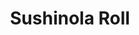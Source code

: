 ---
layout: place
title: "Sushinola Roll"
permalink: /arizona/phoenix/sushinola-roll.html
stateAbbr: AZ
stateName: Arizona
cityName: Phoenix
seo:
  name: "Sushinola Roll"
  type: Restaurant
  links: null
description: "Sushinola Roll serves delicious sushi in Phoenix, Arizona. Try fresh Japanese dishes for a great dining experience. "
place_id: ChIJMXCFov8UK4cRT9gFVpBcvdw
photos:
  - name: >-
      places/ChIJMXCFov8UK4cRT9gFVpBcvdw/photos/AeeoHcL170UQjM9oT7ahtbyKFIVKWayQhfUbgWok82TJux62SL6OHhQK1TfSk8oZN9v7zIinrLi-Lw1qQxh57acG9NrVQ1WfJMxjAvJ3vHSW1PyXF2IyFNcOrufoO0TR0NG79lLEsGCdH9IthVGlcgpf55ZC-BkSfI57K57w_pWDY8yti7yGE4or27Dfj-VAhUAeeswCcMDLQdMfhJ9tSPjRXXkVm5hZa3wZypzWZx4pBNaxXtOHyTNGC0aKunfX4En7br3BPdweQiEY1DxvW30ZrreKbiXsEXqAOnOAIPbFywydJUaC2rNpbOHuYved7BXCy4o1v0uLbyLZUo11YeiL4Upyhg4-F4Xezu-s0en4KTONu9IkCzMPb_lo2Ayyd7ceTKA11g0UqeQSHsZ15iMN3uHAqmHJMy_8bFH91Up7Ek90ZxTS
    widthPx: 1920
    heightPx: 1080
    authorAttributions:
      - displayName: Alexis Gilsamaniego
        uri: https://maps.google.com/maps/contrib/108332826226143228263
        photoUri: >-
          https://lh3.googleusercontent.com/a-/ALV-UjUlewO6bNOlJHP0h9UQM0o2KJh_AGuPR43i1CHkmJ6eCZL99Rbe=s100-p-k-no-mo
    flagContentUri: >-
      https://www.google.com/local/imagery/report/?cb_client=maps_api_places.places_api&image_key=!1e10!2sCIHM0ogKEICAgICB2ubwvAE&hl=en-US
    googleMapsUri: >-
      https://www.google.com/maps/place//data=!3m4!1e2!3m2!1sCIHM0ogKEICAgICB2ubwvAE!2e10!4m2!3m1!1s0x872b14ffa2857031:0xdcbd5c905605d84f
  - name: >-
      places/ChIJMXCFov8UK4cRT9gFVpBcvdw/photos/AeeoHcKvZ56tKV6OvCIGXnoIlHlfl1S09Rf4m8ySBLhLphMxDjEp0pSzcdaX9ouTEyhx8zA0N3tnif83-6GKMbPH4h6Jpy-Arjv8k60JCE11fZHnZArjyN1tvB47Z4hkq9jQxZMuskkwjiZoeo8RK7I_Arwo2e7zP8bLjqFvd_DMOS464554Nl3zI7T-B2B3vkrJlqBtAdtsAA8jbIdn762adw4JSCaD5TbuPZTxJ_-sbI3bxpul2w1Oyjj-FiDsnNeX6z1oWsREhOICCNbKl4HvD8xmFshyBS3CuAgbcfBOZGHoxw8hz2G5jzP98PaAZg-iBLRK1TiyBGnQp-s-GWlCp4q3bHxuMOeUNHceo5ewgAqOjM6czcQFCNpsV_229-PFUJQqwYDnpuus_fSprK-yq_PwLstHD86yoyzfCNexoQMzQA
    widthPx: 3000
    heightPx: 4000
    authorAttributions:
      - displayName: Dania Zavala
        uri: https://maps.google.com/maps/contrib/104630470039196082990
        photoUri: >-
          https://lh3.googleusercontent.com/a/ACg8ocIrZAUEUDb5gKghcF4cIUgBxzjBxTGcENvPHuASEruwzau-oA=s100-p-k-no-mo
    flagContentUri: >-
      https://www.google.com/local/imagery/report/?cb_client=maps_api_places.places_api&image_key=!1e10!2sCIHM0ogKEICAgICxg_q_Zg&hl=en-US
    googleMapsUri: >-
      https://www.google.com/maps/place//data=!3m4!1e2!3m2!1sCIHM0ogKEICAgICxg_q_Zg!2e10!4m2!3m1!1s0x872b14ffa2857031:0xdcbd5c905605d84f
  - name: >-
      places/ChIJMXCFov8UK4cRT9gFVpBcvdw/photos/AeeoHcIOo_1-ZaIfwD0bPfdVVHkp0S1tLRu1hRpDQ338zrkjgQQuMuGybOElS4giOP5AYKaU0kxJ9SwsnYhqQXF74rQwjqN1YoFl-auhLUyF82Ycu-3sHOwHlmAsuzbJAIwIVn5VssS9iY8KMWBAFIthyDQ7WOFZwIGJ04ShLBxPf8Bg5ovEZPMrTjMS-KERW-LxksBJBv0ATUUT9mrAukxYXNpTaoCPtKCpCn7RxxoV-bq8burfhdBuTEMXzg1KMxWQMPepmGwXljrLPOmHgU2as5ivtckMPGCI103AJLuyQw5iDUGhqJKIs2d-zQhlSpF_UceQRLI2UrCgM6x5JfWgvxfGFE2_9pA4WDHoxBFIjSrZ8v9_3jKFwgWVNo94WzEm0sb8VDAKpVtD7FQHRXd5nTlm-0WS7s_88GJLzgiuLXjr0A
    widthPx: 4000
    heightPx: 3000
    authorAttributions:
      - displayName: Sara Diaz
        uri: https://maps.google.com/maps/contrib/111976157705436295298
        photoUri: >-
          https://lh3.googleusercontent.com/a/ACg8ocK-xPffHQ0Rk1Mq34FZUDDf1XI-2jQZhVXLvG9sE6LwDg02SQ=s100-p-k-no-mo
    flagContentUri: >-
      https://www.google.com/local/imagery/report/?cb_client=maps_api_places.places_api&image_key=!1e10!2sCIHM0ogKEICAgICXu4Licw&hl=en-US
    googleMapsUri: >-
      https://www.google.com/maps/place//data=!3m4!1e2!3m2!1sCIHM0ogKEICAgICXu4Licw!2e10!4m2!3m1!1s0x872b14ffa2857031:0xdcbd5c905605d84f
  - name: >-
      places/ChIJMXCFov8UK4cRT9gFVpBcvdw/photos/AeeoHcJslZ_MbR1y7fJIv_Wfcmt5gNACF_57eG3Kow7lfPcNtwTpq1JkPljJNm7XMn0apH0Dm1_FeXRC5Y9IasIBwWxfQF7qK_Z6uKZVwmmDyySq4JrmpcJbRi3qTbZOEJf0j7ySPpawjzyE8UG_je6sg3WE_0AsxXwOzcOxkLn6LJPsJsDh7WOgZjZXyIe1NwpoyA04LFuMuTVtGUQSL_PpEWpH1CZ-6Qdy3p4y8wEy1FHDqHLASlqpodkMZ-O5Rnb-D63d_9gy8omhOzkVaV8jaWIEvR-FGgJX-wYg8mxd3y5KjUmb7Z0ibN1rR6-3k5an6gQ5nFNjIwP2CBs7HPlBXO8PN0h7UI6gWofXgV0aJn0JuNRuZTeZLBRyzJo6ODlhxy_ehVnlJKXCLPzPXfc6S9BwyZQGsLFN3UyxLqn2lCA
    widthPx: 4000
    heightPx: 1848
    authorAttributions:
      - displayName: Elena Gallardo.
        uri: https://maps.google.com/maps/contrib/105503693234225937355
        photoUri: >-
          https://lh3.googleusercontent.com/a-/ALV-UjV7t4BGDsqEanwHmXW_Igrg0Go9DMrIReM0OQkXJS7AisyRm-EHBA=s100-p-k-no-mo
    flagContentUri: >-
      https://www.google.com/local/imagery/report/?cb_client=maps_api_places.places_api&image_key=!1e10!2sCIHM0ogKEICAgICvmsHTNw&hl=en-US
    googleMapsUri: >-
      https://www.google.com/maps/place//data=!3m4!1e2!3m2!1sCIHM0ogKEICAgICvmsHTNw!2e10!4m2!3m1!1s0x872b14ffa2857031:0xdcbd5c905605d84f
  - name: >-
      places/ChIJMXCFov8UK4cRT9gFVpBcvdw/photos/AeeoHcJQFQkciUHscRYGcrbn-38W4WwoBlMb6L_zZSb8nKVuWVnYJ9aix3pwOoKblamq1kZ261pFCv71ofOTr9eSWwUcfDnwgEionzoMyxx5gTF_QqAFUL6GINXeOXOzNvpOrYguoFp2Ht8Wh1ELoL5mhPReGjbFFFq-H0x-XHOcc2hVQtbtXshY--owO7kEWH6r9_kvgycyca0REbfoiE2JdD9XrAhgK_2EY5kErZrLY43RXcWIHBQG84xSGnnadmV9u80x1IAndWZw9guVwz-mgy8L3d0gpzNkrwiCTPE9iGr9blZhFk9xJ-D_35bURXAtQ5UX0_ubrlbh1q__7F9ow8MobAL_YsrldXL9cUTw3vuHpw3W41FiMOWekec6a9N7g1wrgkLxgXV3v_RLzsGeA9ZfR-XX28yhLLReK2Jw9FDqZA
    widthPx: 3024
    heightPx: 4032
    authorAttributions:
      - displayName: Jezreel Ramirez
        uri: https://maps.google.com/maps/contrib/115901994898540726538
        photoUri: >-
          https://lh3.googleusercontent.com/a-/ALV-UjWKpdPkNX9L868Maep4w7VYgVApBB0M3qPCR1esyIK9kVnFxcTP2A=s100-p-k-no-mo
    flagContentUri: >-
      https://www.google.com/local/imagery/report/?cb_client=maps_api_places.places_api&image_key=!1e10!2sCIHM0ogKEICAgIDbqsyoDw&hl=en-US
    googleMapsUri: >-
      https://www.google.com/maps/place//data=!3m4!1e2!3m2!1sCIHM0ogKEICAgIDbqsyoDw!2e10!4m2!3m1!1s0x872b14ffa2857031:0xdcbd5c905605d84f
  - name: >-
      places/ChIJMXCFov8UK4cRT9gFVpBcvdw/photos/AeeoHcKvf7qXqmadz4aHquU8oLtz8wMC6ArYupZ-xwBpEx0m-WjVmOH8v7N1gaTv9vj-Dr6ay_pujFLmAi8w6NmNNsejNtAG9fHuToWFQ8FxNxEnjb8LlOrxiNwOtR4bgAQd6WWnzh8u4fOm5-ZLMYveFXMKw9IqJxGxR3EiTneSFjsoxS5Zx_AB3FkPZjIKGtEYPu_fz1wjTlbsAahTQEjpgr5FngwOOzUZGZoYqHDAzfd5WB8xYzSWpDkH_QxjXhCMdNx_eCEbOXAm06XaHls6oMqYz7y75pmaNQ1f4PmM8ZXf5d-m31FVCMNia93Pgx7oDQN-DtWgL-bMEd13LGjThSldXa4BnsOd8_maSFGDrJmNDX6gIasjiPcv4Z8FDqyNgbmrJolRyZpH3aASG0ZD4HHlshjLUpO5wO2y7L5bh4E
    widthPx: 2560
    heightPx: 1440
    authorAttributions:
      - displayName: Alan Carrillo
        uri: https://maps.google.com/maps/contrib/110969218517630898456
        photoUri: >-
          https://lh3.googleusercontent.com/a-/ALV-UjVaM57agArgm3PYx5mSKryMpxn6MiTuiLozWOuPKWUX_XC5LMzj=s100-p-k-no-mo
    flagContentUri: >-
      https://www.google.com/local/imagery/report/?cb_client=maps_api_places.places_api&image_key=!1e10!2sCIHM0ogKEICAgICEt__jFA&hl=en-US
    googleMapsUri: >-
      https://www.google.com/maps/place//data=!3m4!1e2!3m2!1sCIHM0ogKEICAgICEt__jFA!2e10!4m2!3m1!1s0x872b14ffa2857031:0xdcbd5c905605d84f
  - name: >-
      places/ChIJMXCFov8UK4cRT9gFVpBcvdw/photos/AeeoHcIu88jjVxFkn2c2QBmFtPPbYxQipx4OX-Xzf3L18-S5eT1aWq3wVT-IXt1G1ZildqDsa87_pBh98Z_Wjy2rjjH1104ATNf9yIimiP4Uovhw5Owtnn-KTPZKRPiZbpJlMBPbJsGD3lIINDa6vK164sK15XVnykPDOQ6NYA6_5yyMq07zrSQke6sED1OW2HBxgt2Xs9DSk1gxsJ4KjvohAimH3v5Vr3o7sHdidClAWAjLHZPGC4_xZ8qp_KnWJxziAJZRe6W686QFLo7d9ip1PyXtBi0SdvDAR_-yoyGVUmAHKvV88Hm4Ld7k3Fxigg-EQixPj5jk5sH3Cd3G3tWUxX3SLSdDqNcwgCcB0Z3iI3iauLKGvSKidEwzYWdAnqULV__oFYP7yOg9x2261CerP315xZBVCF7ttNy60BvbK2cejvb_
    widthPx: 1080
    heightPx: 1920
    authorAttributions:
      - displayName: Dorian Araujo
        uri: https://maps.google.com/maps/contrib/101958067657801364147
        photoUri: >-
          https://lh3.googleusercontent.com/a/ACg8ocLqXAEukMnz9AL_WuU3_hSjYTG912U57dvJBjIpaTd5Aoe5gQ=s100-p-k-no-mo
    flagContentUri: >-
      https://www.google.com/local/imagery/report/?cb_client=maps_api_places.places_api&image_key=!1e10!2sCIHM0ogKEICAgIDTqIjQhwE&hl=en-US
    googleMapsUri: >-
      https://www.google.com/maps/place//data=!3m4!1e2!3m2!1sCIHM0ogKEICAgIDTqIjQhwE!2e10!4m2!3m1!1s0x872b14ffa2857031:0xdcbd5c905605d84f
  - name: >-
      places/ChIJMXCFov8UK4cRT9gFVpBcvdw/photos/AeeoHcI1pfpukiYbCC-s2ZhdtAGRZtHgCmqQL8kaAow1AG_zQCVEvSstedIzcy2qsngfTDtA2UlPethM0KY0EqY0ieqHNREjsNkJoFLBFGcnjy1MMUtuuPbBPkX-CfdxqejacskQLqp6y8HNDzkFl2sT6snrO0l0er3P3em0f1E6hq-8Y6zcQcpda347Z7TMzCAzr-xtjgrEfkq1xpLWk5hOkrqWdPxpkSzUghvfbOskCA0ObgCAsfeeAcXfSWX2EeN2ansy7kxKJSwp6Kpwol6ePsqJ1SYc-ra0QvrQ_ojN6nXLGL5tgD1NLKUx6oQa6ChmpVfSYxBoP4MpZLg_uZb_QlZtFUtLIMj7MNKbP1atAZTSysyWrbReK0J2zvAY3a5k4NY3EBJIAnnL8hXrKCfp5YEuL-zlDxfT34ZjpbuGAVbRCNE
    widthPx: 3024
    heightPx: 4032
    authorAttributions:
      - displayName: Jezreel Ramirez
        uri: https://maps.google.com/maps/contrib/115901994898540726538
        photoUri: >-
          https://lh3.googleusercontent.com/a-/ALV-UjWKpdPkNX9L868Maep4w7VYgVApBB0M3qPCR1esyIK9kVnFxcTP2A=s100-p-k-no-mo
    flagContentUri: >-
      https://www.google.com/local/imagery/report/?cb_client=maps_api_places.places_api&image_key=!1e10!2sCIHM0ogKEICAgIDbqsyojwE&hl=en-US
    googleMapsUri: >-
      https://www.google.com/maps/place//data=!3m4!1e2!3m2!1sCIHM0ogKEICAgIDbqsyojwE!2e10!4m2!3m1!1s0x872b14ffa2857031:0xdcbd5c905605d84f
  - name: >-
      places/ChIJMXCFov8UK4cRT9gFVpBcvdw/photos/AeeoHcI99qsJAZo0pcvnRMc1fI7_TH5Oq7YjaJ6_leQF9bVBeFvbdc47TQQcRoC8N-8UJigwOv4gpVwSsel_XcYTK8dD89Vbg8FjTx7W6x-7TZw1rw6BKDv8tmV_IdWvULj8F3f8al5qnJ296gXVAN1zJfkEoIz-nZCUaTr3aB416aJQghEwzMoYIckOTA8cmOYZKsI0j5YKWzDmmZjcVzTPQCnOXjSLXnIYF0xRt_SxQx2EC51hJcocO00DNqKP5r9BHNhPxo0N81aBIPy1A73j3qKpIVdGJv9p1lclVBwezwGzP_RbP8e3xLrdKKxo5cVvNSExNCpfoLjSpySyY1MadXEnSS9_Xk5Lv3x2En0ncTbkRggtr6oXHiNh5pxPPYjdRB6ZguOWSS5a-A_ebr3xm8ctTnokAca7isRB0vXkHMdS12_f
    widthPx: 3000
    heightPx: 4000
    authorAttributions:
      - displayName: Rodney David Falberg
        uri: https://maps.google.com/maps/contrib/103594402472206235867
        photoUri: >-
          https://lh3.googleusercontent.com/a-/ALV-UjXouq08BsX_M0WN082aGVeHSAhrU14a4OlWi4mgv19qAW9DLAEf=s100-p-k-no-mo
    flagContentUri: >-
      https://www.google.com/local/imagery/report/?cb_client=maps_api_places.places_api&image_key=!1e10!2sCIHM0ogKEICAgIDxkorDgQE&hl=en-US
    googleMapsUri: >-
      https://www.google.com/maps/place//data=!3m4!1e2!3m2!1sCIHM0ogKEICAgIDxkorDgQE!2e10!4m2!3m1!1s0x872b14ffa2857031:0xdcbd5c905605d84f
  - name: >-
      places/ChIJMXCFov8UK4cRT9gFVpBcvdw/photos/AeeoHcKJmoO96fnjH1gDpx13PchOt5h9lcT8yx-uDfD6pi3Sm24EkAjd7J7ifh4Ab7Wwwjp9hMPnr0kkPwV_9DPP8wzkCMuG5cEtlkI7SwRx92TiQFx5I5VM4RjY73DQtNCTbAcvLN_5-dV-Jjg8tz0g2KfBGY1Vth-w392o62dl2oBShAY5lRJv4ds419NCbH1x0mE-xVGH8b2vWZ7CczVaInlGcXJHLFlqL1tS_0BzAmz7ziPFL-XUBQPoWm1Chy0vh5Fu_05JX4c0sASDIlgjdaZF7TIYhJIMY1aN_l1LUwRtPDIYkLLO4duE18QM_Rkm4PpCX5-rR9JTAgM3mAWjCue4eY-zYXv76kC0A9Dkm_2Rq8PqvamiLQYqFCjIaxnM0iT5Fy8H8tyia42qRr4Qun490IfXgb0Z5OdO3wk4NjVRKEze
    widthPx: 1080
    heightPx: 1920
    authorAttributions:
      - displayName: alex Arizona
        uri: https://maps.google.com/maps/contrib/103362972435227652134
        photoUri: >-
          https://lh3.googleusercontent.com/a-/ALV-UjV0WC-2qMZVzi_htrkYypbC6L7w-g8nAO1IrV8Lf0j_OjxXj5Lb=s100-p-k-no-mo
    flagContentUri: >-
      https://www.google.com/local/imagery/report/?cb_client=maps_api_places.places_api&image_key=!1e10!2sCIHM0ogKEICAgID4rO7egwE&hl=en-US
    googleMapsUri: >-
      https://www.google.com/maps/place//data=!3m4!1e2!3m2!1sCIHM0ogKEICAgID4rO7egwE!2e10!4m2!3m1!1s0x872b14ffa2857031:0xdcbd5c905605d84f
address: '5930 W McDowell Rd #103, Phoenix, AZ 85035, USA'
street: '5930 W McDowell Rd #103'
city: Phoenix
state: AZ
zip: '85035'
country: USA
neighborhood: Maryvale Village
latitude: '33.466461'
longitude: '-112.188473'
accessibility_options:
  wheelchairAccessibleParking: true
  wheelchairAccessibleEntrance: true
  wheelchairAccessibleRestroom: true
  wheelchairAccessibleSeating: true
business_status: OPERATIONAL
name: Sushinola Roll
google_maps_links:
  directionsUri: >-
    https://www.google.com/maps/dir//''/data=!4m7!4m6!1m1!4e2!1m2!1m1!1s0x872b14ffa2857031:0xdcbd5c905605d84f!3e0
  placeUri: https://maps.google.com/?cid=15905971233930729551
  writeAReviewUri: >-
    https://www.google.com/maps/place//data=!4m3!3m2!1s0x872b14ffa2857031:0xdcbd5c905605d84f!12e1
  reviewsUri: >-
    https://www.google.com/maps/place//data=!4m4!3m3!1s0x872b14ffa2857031:0xdcbd5c905605d84f!9m1!1b1
  photosUri: >-
    https://www.google.com/maps/place//data=!4m3!3m2!1s0x872b14ffa2857031:0xdcbd5c905605d84f!10e5
primary_type: Sushi Restaurant
opening_hours:
  regular: null
  current: null
secondary_opening_hours:
  regular:
    weekdayDescriptions: null
    type: null
  current:
    weekdayDescriptions: null
    type: null
phone: null
price_level: null
price_range: null
rating: null
rating_count: 0
website: null
reviews: null
parking_options: null
payment_options: null
allow_dogs: null
curbside_pickup: null
delivery: null
dine_in: null
good_for_children: null
good_for_groups: null
good_for_sports: null
live_music: null
menu_for_children: null
outdoor_seating: null
reservable: null
restroom: null
serves_beer: null
serves_breakfast: null
serves_brunch: null
serves_cocktails: null
serves_coffee: null
serves_dinner: null
serves_dessert: null
serves_lunch: null
serves_vegetarian_food: null
serves_wine: null
takeout: null
summary: null

---